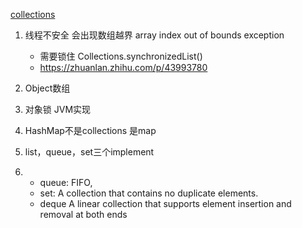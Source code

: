 [collections](https://github.com/Snailclimb/JavaGuide/blob/master/docs/java/collection/Java%E9%9B%86%E5%90%88%E6%A1%86%E6%9E%B6%E5%B8%B8%E8%A7%81%E9%9D%A2%E8%AF%95%E9%A2%98.md#112-%E8%AF%B4%E8%AF%B4-listsetmap-%E4%B8%89%E8%80%85%E7%9A%84%E5%8C%BA%E5%88%AB)
1. 线程不安全 会出现数组越界 array index out of bounds exception
   - 需要锁住 Collections.synchronizedList()
   - https://zhuanlan.zhihu.com/p/43993780
    
2. Object数组
3. 对象锁 JVM实现
4. HashMap不是collections 是map
5. list，queue，set三个implement 
6. 
   - queue: FIFO, 
   - set: A collection that contains no duplicate elements.
   - deque A linear collection that supports element insertion and removal at both ends
